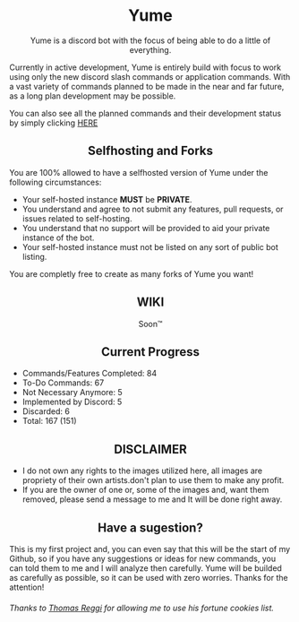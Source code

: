 <h1 align="center"> Yume </h1>

<p align="center"> Yume is a discord bot with the focus of being able to do a little of everything. </p>
Currently in active development, Yume is entirely build with focus to work using only the new discord slash commands or application commands. With a vast variety of commands planned to be made in the near and far future, as a long plan development may be possible.

You can also see all the planned commands and their development status by simply clicking <a href="https://github.com/users/AkkoS2/projects/8/views/1"> HERE </a>

<h2 align="center"> Selfhosting and Forks </h2>

You are 100% allowed to have a selfhosted version of Yume under the following circumstances:

<ul>
    <li> Your self-hosted instance <strong>MUST</strong> be <strong>PRIVATE</strong>.
    <li> You understand and agree to not submit any features, pull requests, or issues related to self-hosting.
    <li> You understand that no support will be provided to aid your private instance of the bot.
    <li> Your self-hosted instance must not be listed on any sort of public bot listing.
</ul>

You are completly free to create as many forks of Yume you want!

<h2 align="center"> WIKI </h2>

<p align="center"> Soon™ </p>

<h2 align="center"> Current Progress </h2>

<ul>
    <li> Commands/Features Completed: 84
    <li> To-Do Commands: 67
    <li> Not Necessary Anymore: 5
    <li> Implemented by Discord: 5
    <li> Discarded: 6
    <li> Total: 167 (151)
</ul>

<h2 align="center"> DISCLAIMER </h2>

<ul> 
    <li> I do not own any rights to the images utilized here, all images are propriety of their own artists.don't plan to use them to make any profit.
    <li> If you are the owner of one or, some of the images and, want them removed, please send a message to me and It will be done right away.
</ul>


<h2 align="center"> Have a sugestion? </h2>

This is my first project and, you can even say that this will be the start of my Github, so if you have any suggestions or ideas for new commands, you can told them to me and I will analyze then carefully.
Yume will be builded as carefully as possible, so it can be used with zero worries. Thanks for the attention!

<h6>Thanks to <a href="https://github.com/reggi">Thomas Reggi</a> for allowing me to use his fortune cookies list.</h6>
